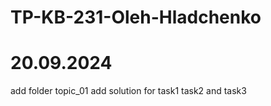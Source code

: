 # TP-KB-231-Oleh-Hladchenko

# 20.09.2024
add folder topic_01
add solution for task1 task2 and task3